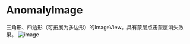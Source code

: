 # AnomalyImage
三角形、四边形（可拓展为多边形）的ImageView。具有蒙层点击蒙层消失效果。
![image](https://github.com/wochiqingcai/AnomalyImage/blob/master/device.gif)
